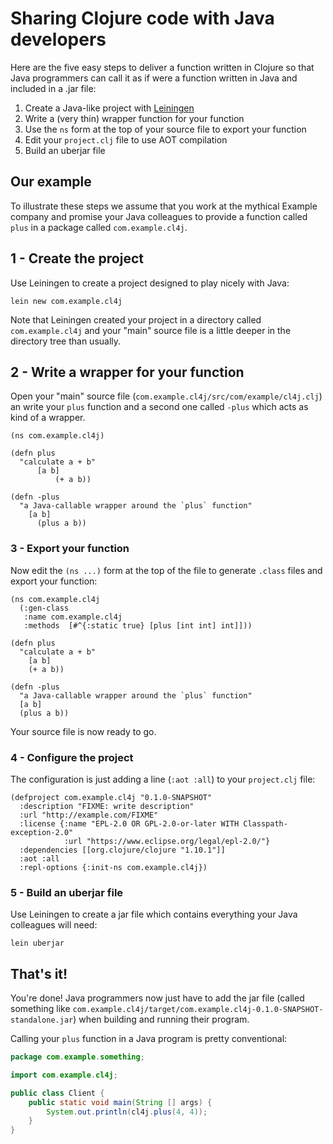 # Sharing Clojure code with Java developers

Here are the five easy steps to deliver a function written in Clojure so that
Java programmers can call it as if were a function written in Java and included
in a .jar file:

1. Create a Java-like project with [Leiningen](https://leiningen.org/)
1. Write a (very thin) wrapper function for your function
1. Use the `ns` form at the top of your source file to export your function
1. Edit your `project.clj` file to use AOT compilation
1. Build an uberjar file

## Our example

To illustrate these steps we assume that you work at the mythical Example
company and promise your Java colleagues to provide a function called `plus` in
a package called `com.example.cl4j`.

## 1 - Create the project

Use Leiningen to create a project designed to play nicely with Java:

```
lein new com.example.cl4j
```
Note that Leiningen created your project in a directory called
`com.example.cl4j` and your "main" source file is a little deeper in the
directory tree than usually.

## 2 - Write a wrapper for your function

Open your "main" source file (`com.example.cl4j/src/com/example/cl4j.clj`) an
write your `plus` function and a second one called `-plus` which acts as kind of
a wrapper.

```
(ns com.example.cl4j)

(defn plus
  "calculate a + b"
      [a b]
          (+ a b))

(defn -plus
  "a Java-callable wrapper around the `plus` function"
    [a b]
      (plus a b))
```

### 3 - Export your function
Now edit the `(ns ...)` form at the top of the file to generate `.class` files
and export your function:

```
(ns com.example.cl4j
  (:gen-class
   :name com.example.cl4j
   :methods  [#^{:static true} [plus [int int] int]]))

(defn plus
  "calculate a + b"
    [a b]
    (+ a b))

(defn -plus
  "a Java-callable wrapper around the `plus` function"
  [a b]
  (plus a b))

```

Your source file is now ready to go.

### 4 - Configure the project
The configuration is just adding a line (`:aot :all`) to your `project.clj` file:

```
(defproject com.example.cl4j "0.1.0-SNAPSHOT"
  :description "FIXME: write description"
  :url "http://example.com/FIXME"
  :license {:name "EPL-2.0 OR GPL-2.0-or-later WITH Classpath-exception-2.0"
            :url "https://www.eclipse.org/legal/epl-2.0/"}
  :dependencies [[org.clojure/clojure "1.10.1"]]
  :aot :all
  :repl-options {:init-ns com.example.cl4j})
```

### 5 - Build an uberjar file

Use Leiningen to create a jar file which contains everything your Java
colleagues will need:

```
lein uberjar
```

## That's it!
You're done! Java programmers now just have to add the jar file (called
something like
`com.example.cl4j/target/com.example.cl4j-0.1.0-SNAPSHOT-standalone.jar`) when
building and running their program.

Calling your `plus` function in a Java program is pretty conventional:

```java
package com.example.something;

import com.example.cl4j;

public class Client {
    public static void main(String [] args) {
        System.out.println(cl4j.plus(4, 4));
    }
}
```
